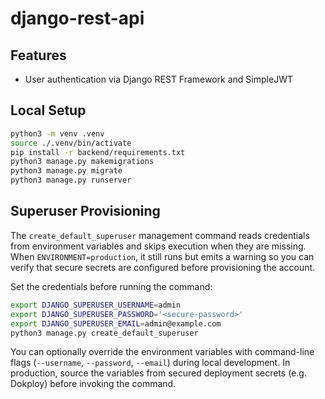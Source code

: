 # django-rest-api

## Features
- User authentication via Django REST Framework and SimpleJWT

## Local Setup

```bash
python3 -m venv .venv
source ./.venv/bin/activate
pip install -r backend/requirements.txt
python3 manage.py makemigrations
python3 manage.py migrate
python3 manage.py runserver
```

## Superuser Provisioning

The `create_default_superuser` management command reads credentials from environment variables and skips execution when they are missing. When `ENVIRONMENT=production`, it still runs but emits a warning so you can verify that secure secrets are configured before provisioning the account.

Set the credentials before running the command:

```bash
export DJANGO_SUPERUSER_USERNAME=admin
export DJANGO_SUPERUSER_PASSWORD='<secure-password>'
export DJANGO_SUPERUSER_EMAIL=admin@example.com
python3 manage.py create_default_superuser
```

You can optionally override the environment variables with command-line flags (`--username`, `--password`, `--email`) during local development. In production, source the variables from secured deployment secrets (e.g. Dokploy) before invoking the command.




